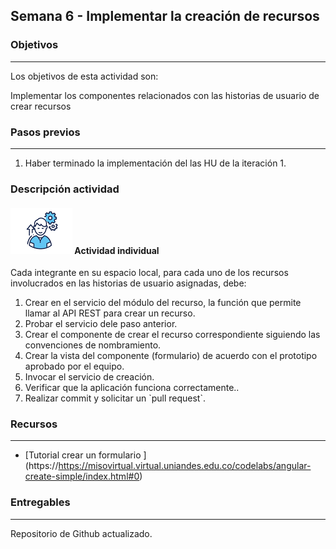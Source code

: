 ## Semana 6 - Implementar la creación de recursos

### Objetivos

---

Los objetivos de esta actividad son:

Implementar los componentes relacionados con las historias de usuario de crear recursos

### Pasos previos

---

1.  Haber terminado la implementación del las HU de la iteración 1.

### Descripción actividad

#### ![](./../../assets/images/individuo.png) Actividad individual
Cada integrante en su espacio local, para cada uno de los recursos involucrados en las historias de usuario asignadas, debe:

1.  Crear en el servicio del módulo del recurso, la función que permite llamar al API REST para crear un recurso.
2.  Probar el servicio dele paso anterior.
3.  Crear el componente de crear el recurso correspondiente siguiendo las convenciones de nombramiento.
4.  Crear la vista del componente (formulario) de acuerdo con el prototipo aprobado por el equipo.
5.  Invocar el servicio de creación.
6.  Verificar que la aplicación funciona correctamente..
7.  Realizar commit y solicitar un \`pull request\`.

### Recursos

---

*   \[Tutorial crear un formulario \](https://https://misovirtual.virtual.uniandes.edu.co/codelabs/angular-create-simple/index.html#0)

### Entregables

---

Repositorio de Github actualizado.
